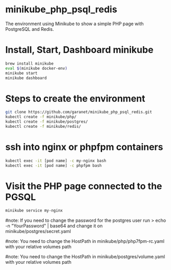 # minikube_php_psql_redis
The environment using Minikube to show a simple PHP page with PostgreSQL and Redis.
###
# Install, Start, Dashboard minikube
```sh
brew install minikube
eval $(minikube docker-env)
minikube start
minikube dashboard
```

###
# Steps to create the environment
```sh
git clone https://github.com/garanet/minikube_php_psql_redis.git
kubectl create -f minikube/php/
kubectl create -f minikube/postgres/
kubectl create -f minikube/redis/
```
# ssh into nginx or phpfpm containers
```sh
kubectl exec -it [pod name] -c my-nginx bash
kubectl exec -it [pod name] -c phpfpm bash
```
###
# Visit the PHP page connected to the PGSQL
```sh
minikube service my-nginx
```
#note: If you need to change the password for the postgres user run > echo -n "YourPassword" | base64 and change it on minikube/postgres/secret.yaml

#note: You need to change the HostPath in minikube/php/php7fpm-rc.yaml with your relative volumes path

#note: You need to change the HostPath in minikube/postgres/volume.yaml with your relative volumes path

